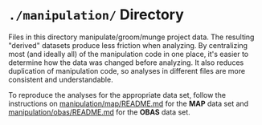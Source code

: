 `./manipulation/` Directory
=========

Files in this directory manipulate/groom/munge project data.  The resulting "derived" datasets produce less friction when analyzing.  By centralizing most (and ideally all) of the manipulation code in one place, it's easier to determine how the data was changed before analyzing.  It also reduces duplication of manipulation code, so analyses in different files are more consistent and understandable.

To reproduce the analyses for the appropriate data set, follow the instructions on [manipulation/map/README.md](https://github.com/IALSA/cognition-stress-activity/blob/master/manipulation/map/README.md) for the **MAP** data set and [manipulation/obas/README.md](https://github.com/IALSA/cognition-stress-activity/blob/master/manipulation/obas/README.md) for the **OBAS** data set.



